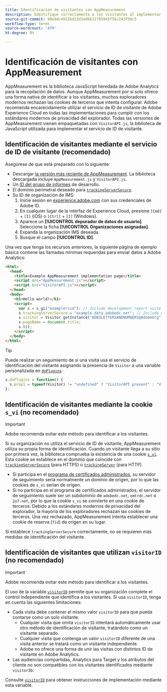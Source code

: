 ```yaml
---
title: Identificación de visitantes con AppMeasurement
description: Identifique correctamente a los visitantes al implementar Adobe Analytics mediante AppMeasurement.
source-git-commit: 98e9dc4932bd23d3e0b632705945f56c243750c5
workflow-type: tm+mt
source-wordcount: '479'
ht-degree: 0%

---
```


# Identificación de visitantes con AppMeasurement

AppMeasurement es la biblioteca JavaScript heredada de Adobe Analytics para la recopilación de datos. Aunque AppMeasurement por sí solo ofrece una forma nativa de identificar a los visitantes, muchos exploradores modernos rechazan las cookies de terceros que intenta configurar. Adobe recomienda encarecidamente utilizar el servicio de ID de visitante de Adobe Experience Cloud en todas las implementaciones para cumplir con los estándares modernos de privacidad del explorador. Todas las versiones de AppMeasurement vienen empaquetadas con `VisitorAPI.js`, la biblioteca de JavaScript utilizada para implementar el servicio de ID de visitante.

## Identificación de visitantes mediante el servicio de ID de visitante (recomendado)

Asegúrese de que está preparado con lo siguiente:

* Descargar [la versión más reciente de AppMeasurement](https://github.com/adobe/appmeasurement). La biblioteca descargada incluye `AppMeasurement.js` y `VisitorAPI.js`.
* Un [ID del grupo de informes](/help/admin/tools/manage-rs/new-rs/new-report-suite.md) de desarrollo.
* El dominio perimetral deseado para [`trackingServerSecure`](/help/implement/vars/config-vars/trackingserversecure.md).
* Su ID de organización de IMS:
   1. Inicie sesión en [experience.adobe.com](https://experience.adobe.com) con sus credenciales de Adobe ID.
   1. En cualquier lugar de la interfaz de Experience Cloud, presione `[Cmd]` + `[I]` (iOS) o `[Ctrl]` + `[I]` (Windows).
   1. Aparece un **[!UICONTROL depurador de datos de usuario]**. Seleccione la ficha **[!UICONTROL Organizaciones asignadas]**.
   1. Expanda la organización IMS deseada.
   1. Busque el campo **[!UICONTROL ID]**.

Una vez que tenga los recursos anteriores, la siguiente página de ejemplo básica contiene las llamadas mínimas requeridas para enviar datos a Adobe Analytics:

```html
<html>
  <head>
    <title>Example AppMeasurement implementation page</title>
    <script src="AppMeasurement.js"></script>
    <script src="VisitorAPI.js"></script>
  </head>
  <body>
    <h1>Hello world!</h1>
    <script>
      var s = s_gi("examplersid"); // Include development report suite ID here
      s.trackingServerSecure = "example.data.adobedc.net"; // Include edge domain here
      s.visitor = Visitor.getInstance("ADB3LETTERSANDNUMBERS@AdobeOrg"); // Include IMS org ID here
      s.pageName = document.title;
      s.t();
    </script>
  </body>
</html>
```

>[!TIP]
>
>Puede realizar un seguimiento de si una visita usa el servicio de identificación del visitante asignando la presencia de `Visitor` a una variable personalizada en [`doPlugins`](/help/implement/vars/functions/doplugins.md):
>
>```js
>s.doPlugins = function() {
>   s.prop1 = typeof(Visitor) != "undefined" ? "VisitorAPI present" : "VisitorAPI missing";
>};
>```

## Identificación de visitantes mediante la cookie `s_vi` (no recomendado)

>[!IMPORTANT]
>
>Adobe recomienda evitar este método para identificar a los visitantes.

Si su organización no utiliza el servicio de ID de visitante, AppMeasurement utiliza su propia forma de identificación. Cuando un visitante llega a su sitio por primera vez, la biblioteca comprueba la existencia de una cookie [`s_vi`](https://experienceleague.adobe.com/en/docs/core-services/interface/data-collection/cookies/analytics). Esta cookie se establece en el dominio que coincide con [`trackingServerSecure`](/help/implement/vars/config-vars/trackingserversecure.md) (para HTTPS) o [`trackingServer`](/help/implement/vars/config-vars/trackingserver.md) (para HTTP).

* Si participa en el [programa de certificados administrados](https://experienceleague.adobe.com/en/docs/core-services/interface/data-collection/adobe-managed-cert), su servidor de seguimiento sería normalmente un dominio de origen, por lo que las cookies de `s_vi` serían de origen.
* Si no participa en el programa de certificados administrados, el servidor de seguimiento suele ser un subdominio de `adobedc.net`, `omtrdc.net` o `2o7.net`, por lo que la cookie `s_vi` se convierte en una cookie de terceros. Debido a los estándares modernos de privacidad del explorador, la mayoría de los exploradores rechazan las cookies de terceros. Una vez rechazado, AppMeasurement intenta establecer una cookie de reserva (`fid`) de origen en su lugar.

Si establece `trackingServerSecure` correctamente, no se requieren más medidas de identificación del visitante.

## Identificación de visitantes que utilizan `visitorID` (no recomendado)

>[!IMPORTANT]
>
>Adobe recomienda evitar este método para identificar a los visitantes.

El uso de la variable [`visitorID`](/help/implement/vars/config-vars/visitorid.md) permite que su organización complete el control independiente que identifica a los visitantes. Si usa `visitorID`, tenga en cuenta las siguientes limitaciones:

* Cada visita debe contener el mismo valor `visitorID` para que pueda contarse como un solo visitante.
   * Cualquier visita que omita `visitorID` intentará automáticamente usar otro método de identificación de visitante, tratándolo como un visitante separado.
   * Cualquier visita que contenga un valor `visitorID` diferente de una visita anterior se tratará como un visitante independiente.
   * Adobe no ofrece una forma de unir las visitas con distintos ID de visitante en Adobe Analytics.
* Las audiencias compartidas, Analytics para Target y los atributos del cliente no son compatibles con los visitantes identificados mediante `visitorID`.

Consulte [`visitorID`](/help/implement/vars/config-vars/visitorid.md) para obtener instrucciones de implementación mediante esta variable.
